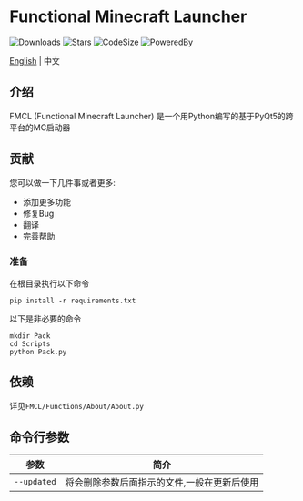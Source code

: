# Functional Minecraft Launcher

![Downloads](https://img.shields.io/github/downloads/1604042736/FMCL/total)
![Stars](https://img.shields.io/github/stars/1604042736/FMCL)
![CodeSize](https://img.shields.io/github/languages/code-size/1604042736/FMCL)
![PoweredBy](https://img.shields.io/badge/Powered%20By-YongjianWang-green.svg)

[English](README_en.md) | 中文

## 介绍

FMCL (Functional Minecraft Launcher) 是一个用Python编写的基于PyQt5的跨平台的MC启动器

## 贡献

您可以做一下几件事或者更多:

- 添加更多功能
- 修复Bug
- 翻译
- 完善帮助

### 准备

在根目录执行以下命令

```shell
pip install -r requirements.txt
```

以下是非必要的命令

```shell
mkdir Pack
cd Scripts
python Pack.py
```

## 依赖

详见`FMCL/Functions/About/About.py`

## 命令行参数

| 参数          | 简介                                    |
|---------------|----------------------------------------|
|`--updated`    |将会删除参数后面指示的文件,一般在更新后使用 |
